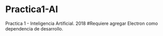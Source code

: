 # Practica1-AI
Practica 1 - Inteligencia Artificial. 2018
#Requiere agregar Electron como dependencia de desarrollo.
